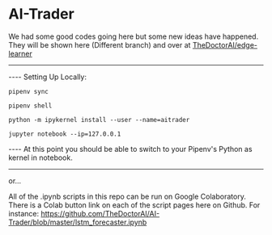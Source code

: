 # AI-Trader

We had some good codes going here but some new ideas have happened. They will be shown here (Different branch) and
over at [TheDoctorAI/edge-learner](https://github.com/TheDoctorAI/edge-learner)

------------------------------------------------------------------

---- Setting Up Locally:

`pipenv sync`

`pipenv shell`

`python -m ipykernel install --user --name=aitrader`

`jupyter notebook --ip=127.0.0.1`

---- At this point you should be able to switch to your Pipenv's Python as kernel in notebook.

------------------------------------------------------------------

or...

All of the .ipynb scripts in this repo can be run on Google Colaboratory. There is a Colab button link on each of the script pages here on Github. For instance: https://github.com/TheDoctorAI/AI-Trader/blob/master/lstm_forecaster.ipynb
